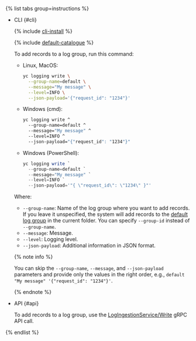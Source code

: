 {% list tabs group=instructions %}

- CLI {#cli}

    {% include [cli-install](../cli-install.md) %}

    {% include [default-catalogue](../default-catalogue.md) %}

    To add records to a log group, run this command:

    * Linux, MacOS:
        ```bash
        yc logging write \
          --group-name=default \
          --message="My message" \
          --level=INFO \
          --json-payload='{"request_id": "1234"}'
        ```
    * Windows (cmd):
        ```cmd
        yc logging write ^
          --group-name=default ^
          --message="My message" ^
          --level=INFO ^
          --json-payload="{"request_id": "1234"}"
        ```
    * Windows (PowerShell):
        ```powershell
        yc logging write `
          --group-name=default `
          --message="My message" `
          --level=INFO `
          --json-payload='"{ \"request_id\": \"1234\" }"'
        ```
        
    Where:

    * `--group-name`: Name of the log group where you want to add records. If you leave it unspecified, the system will add records to the [default log group](../../logging/concepts/log-group.md) in the current folder. You can specify `--group-id` instead of `--group-name`. 
    * `--message`: Message.
    * `--level`: Logging level.
    * `--json-payload`: Additional information in JSON format.

   {% note info %}

   You can skip the `--group-name`, `--message`, and `--json-payload` parameters and provide only the values in the right order, e.g., `default "My message" '{"request_id": "1234"}'`.

   {% endnote %}

- API {#api}

  To add records to a log group, use the [LogIngestionService/Write](../../logging/api-ref/grpc/LogIngestion/write.md) gRPC API call.

{% endlist %}